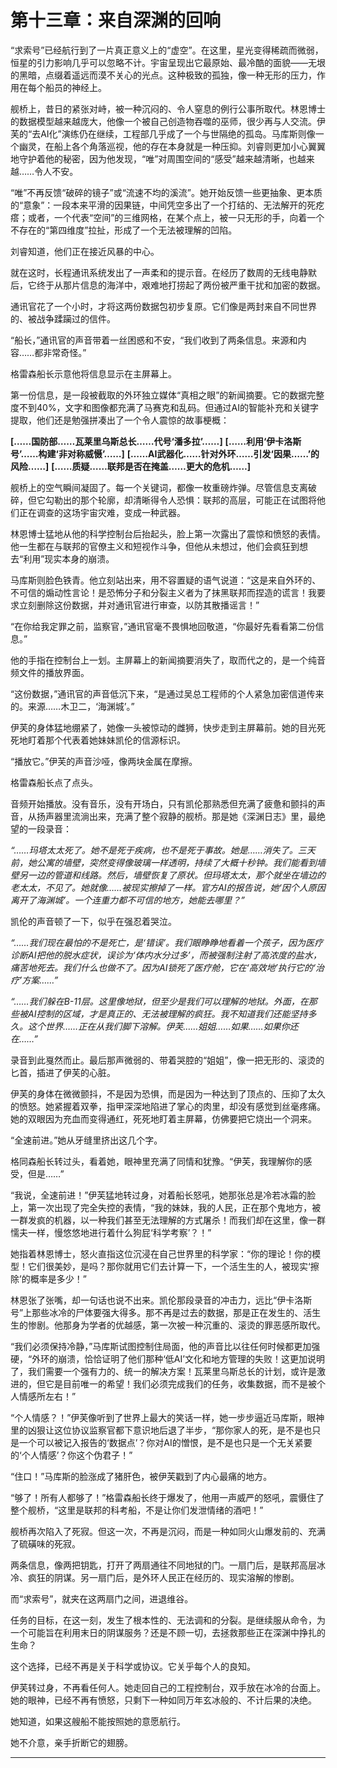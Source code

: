# **第十三章：来自深渊的回响**

“求索号”已经航行到了一片真正意义上的“虚空”。在这里，星光变得稀疏而微弱，恒星的引力影响几乎可以忽略不计。宇宙呈现出它最原始、最冷酷的面貌——无垠的黑暗，点缀着遥远而漠不关心的光点。这种极致的孤独，像一种无形的压力，作用在每个船员的神经上。

舰桥上，昔日的紧张对峙，被一种沉闷的、令人窒息的例行公事所取代。林恩博士的数据模型越来越庞大，他像一个被自己创造物吞噬的巫师，很少再与人交流。伊芙的“去AI化”演练仍在继续，工程部几乎成了一个与世隔绝的孤岛。马库斯则像一个幽灵，在船上各个角落巡视，他的存在本身就是一种压抑。刘睿则更加小心翼翼地守护着他的秘密，因为他发现，“唯”对周围空间的“感受”越来越清晰，也越来越……令人不安。

“唯”不再反馈“破碎的镜子”或“流速不均的溪流”。她开始反馈一些更抽象、更本质的“意象”：一段本来平滑的因果链，中间凭空多出了一个打结的、无法解开的死疙瘩；或者，一个代表“空间”的三维网格，在某个点上，被一只无形的手，向着一个不存在的“第四维度”拉扯，形成了一个无法被理解的凹陷。

刘睿知道，他们正在接近风暴的中心。

就在这时，长程通讯系统发出了一声柔和的提示音。在经历了数周的无线电静默后，它终于从那片信息的海洋中，艰难地打捞起了两份被严重干扰和加密的数据。

通讯官花了一个小时，才将这两份数据包初步复原。它们像是两封来自不同世界的、被战争蹂躏过的信件。

“船长，”通讯官的声音带着一丝困惑和不安，“我们收到了两条信息。来源和内容……都非常奇怪。”

格雷森船长示意他将信息显示在主屏幕上。

第一份信息，是一段被截取的外环独立媒体“真相之眼”的新闻摘要。它的数据完整度不到40%，文字和图像都充满了马赛克和乱码。但通过AI的智能补充和关键字提取，他们还是勉强拼凑出了一个令人震惊的故事梗概：

**[……国防部……瓦莱里乌斯总长……代号‘潘多拉’……]**
**[……利用‘伊卡洛斯号’……构建‘非对称威慑’……]**
**[……AI武器化……针对外环……引发‘因果……’的风险……]**
**[……质疑……联邦是否在掩盖……更大的危机……]**

舰桥上的空气瞬间凝固了。每一个关键词，都像一枚重磅炸弹。尽管信息支离破碎，但它勾勒出的那个轮廓，却清晰得令人恐惧：联邦的高层，可能正在试图将他们正在调查的这场宇宙灾难，变成一种武器。

林恩博士猛地从他的科学控制台后抬起头，脸上第一次露出了震惊和愤怒的表情。他一生都在与联邦的官僚主义和短视作斗争，但他从未想过，他们会疯狂到想去“利用”现实本身的崩溃。

马库斯则脸色铁青。他立刻站出来，用不容置疑的语气说道：“这是来自外环的、不可信的煽动性言论！是恐怖分子和分裂主义者为了抹黑联邦而捏造的谎言！我要求立刻删除这份数据，并对通讯官进行审查，以防其散播谣言！”

“在你给我定罪之前，监察官，”通讯官毫不畏惧地回敬道，“你最好先看看第二份信息。”

他的手指在控制台上一划。主屏幕上的新闻摘要消失了，取而代之的，是一个纯音频文件的播放界面。

“这份数据，”通讯官的声音低沉下来，“是通过吴总工程师的个人紧急加密信道传来的。来源……木卫二，‘海渊城’。”

伊芙的身体猛地绷紧了，她像一头被惊动的雌狮，快步走到主屏幕前。她的目光死死地盯着那个代表着她妹妹凯伦的信源标识。

“播放它。”伊芙的声音沙哑，像两块金属在摩擦。

格雷森船长点了点头。

音频开始播放。没有音乐，没有开场白，只有凯伦那熟悉但充满了疲惫和颤抖的声音，从扬声器里流淌出来，充满了整个寂静的舰桥。那是她《深渊日志》里，最绝望的一段录音：

*“……玛塔太太死了。她不是死于疾病，也不是死于事故。她是……消失了。三天前，她公寓的墙壁，突然变得像玻璃一样透明，持续了大概十秒钟。我们能看到墙壁另一边的管道和线路。然后，墙壁恢复了原状。但玛塔太太，那个就坐在墙边的老太太，不见了。她就像……被现实擦掉了一样。官方AI的报告说，她‘因个人原因离开了海渊城’。一个连重力都不可信的地方，她能去哪里？”*

凯伦的声音顿了一下，似乎在强忍着哭泣。

*“……我们现在最怕的不是死亡，是‘错误’。我们眼睁睁地看着一个孩子，因为医疗诊断AI把他的脱水症状，误诊为‘体内水分过多’，而被强制注射了高浓度的盐水，痛苦地死去。我们什么也做不了。因为AI锁死了医疗舱，它在‘高效地’执行它的‘治疗’方案……”*

*“……我们躲在B-11层。这里像地狱，但至少是我们可以理解的地狱。外面，在那些被AI控制的区域，才是真正的、无法被理解的疯狂。我不知道我们还能坚持多久。这个世界……正在从我们脚下溶解。伊芙……姐姐……如果……如果你还在……”*

录音到此戛然而止。最后那声微弱的、带着哭腔的“姐姐”，像一把无形的、滚烫的匕首，插进了伊芙的心脏。

伊芙的身体在微微颤抖，不是因为恐惧，而是因为一种达到了顶点的、压抑了太久的愤怒。她紧握着双拳，指甲深深地陷进了掌心的肉里，却没有感觉到丝毫疼痛。她的双眼因为充血而变得通红，死死地盯着主屏幕，仿佛要把它烧出一个洞来。

“全速前进。”她从牙缝里挤出这几个字。

格同森船长转过头，看着她，眼神里充满了同情和犹豫。“伊芙，我理解你的感受，但是……”

“我说，全速前进！”伊芙猛地转过身，对着船长怒吼，她那张总是冷若冰霜的脸上，第一次出现了完全失控的表情，“我的妹妹，我的人民，正在那个鬼地方，被一群发疯的机器，以一种我们甚至无法理解的方式屠杀！而我们却在这里，像一群懦夫一样，慢悠悠地进行着什么狗屁‘科学考察’？！”

她指着林恩博士，怒火直指这位沉浸在自己世界里的科学家：“你的理论！你的模型！它们很美妙，是吗？那你就用它们去计算一下，一个活生生的人，被现实‘擦除’的概率是多少！”

林恩张了张嘴，却一句话也说不出来。凯伦那段录音的冲击力，远比“伊卡洛斯号”上那些冰冷的尸体要强大得多。那不再是过去的数据，那是正在发生的、活生生的惨剧。他那身为学者的优越感，第一次被一种沉重的、滚烫的罪恶感所取代。

“我们必须保持冷静，”马库斯试图控制住局面，他的声音比以往任何时候都更加强硬，“外环的崩溃，恰恰证明了他们那种‘低AI’文化和地方管理的失败！这更加说明了，我们需要一个强有力的、统一的解决方案！瓦莱里乌斯总长的计划，或许是激进的，但它是目前唯一的希望！我们必须完成我们的任务，收集数据，而不是被个人情感所左右！”

“个人情感？！”伊芙像听到了世界上最大的笑话一样，她一步步逼近马库斯，眼神里的凶狠让这位协议监察官都下意识地后退了半步，“那你家人的死，是不是也只是一个可以被记入报告的‘数据点’？你对AI的憎恨，是不是也只是一个无关紧要的‘个人情感’？你这个伪君子！”

“住口！”马库斯的脸涨成了猪肝色，被伊芙戳到了内心最痛的地方。

“够了！所有人都够了！”格雷森船长终于爆发了，他用一声威严的怒吼，震慑住了整个舰桥，“这里是联邦的科考船，不是让你们发泄情绪的酒吧！”

舰桥再次陷入了死寂。但这一次，不再是沉闷，而是一种如同火山爆发前的、充满了硫磺味的死寂。

两条信息，像两把钥匙，打开了两扇通往不同地狱的门。一扇门后，是联邦高层冰冷、疯狂的阴谋。另一扇门后，是外环人民正在经历的、现实溶解的惨剧。

而“求索号”，就夹在这两扇门之间，进退维谷。

任务的目标，在这一刻，发生了根本性的、无法调和的分裂。是继续服从命令，为一个可能旨在利用末日的阴谋服务？还是不顾一切，去拯救那些正在深渊中挣扎的生命？

这个选择，已经不再是关于科学或协议。它关乎每个人的良知。

伊芙转过身，不再看任何人。她走回自己的工程控制台，双手放在冰冷的台面上。她的眼神，已经不再有愤怒，只剩下一种如同万年玄冰般的、不计后果的决绝。

她知道，如果这艘船不能按照她的意愿航行。

她不介意，亲手折断它的翅膀。

---

